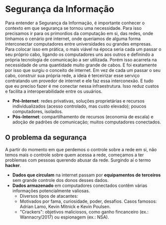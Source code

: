 # Segurança da Informação

Para entender a Segurança da Informação, é importante conhecer o contexto em que segurança se tornou uma necessidade. Para isso precisamos ir para os primordios da computação em si, das redes, onde tinhamos o cenário pré internet, onde queriamos de alguma forma interconectar computadores entre universidades ou grandes empresas. 
Para colocar isso em prática, o mais viável na época seria cada um passar o seu próprio cabo, ligando os computadores uns aos outros e definindo a própria tecnologia de comunicação a ser utilizada. Porém isso acarreta na necessidade de uma quantidade muito grande de cabos. E foi exatamente por isso que surgiu o conceito de internet. Em vez de cada um passar o seu cabo, construir sua própria rede, a ideia é terceirizar esse serviço contratando um provedor de internet e ele faz essa interconexão. E tudo que eu preciso fazer é me conectar nessa infraestrutura.
Isso reduz custos e facilita a interoperabilidade entre os usuários.

- **Pré-Internet**: redes privativas, soluções proprietárias e recursos individualizados (acesso controlado, mas custo elevado); poucos computadores, isolados.
- **Pós-Internet**: compartilhamento de recursos (economia de escala) e adoção de padrões de comunicação; muitos computadores conectados.

## O problema da segurança

A partir do momento em que perdemos o controle sobre a rede em si, não temos mais o controle sobre quem acessa a rede, começamos a ter problemas com pessoas querendo abusar da rede. Surgindo aí o termo **hacker**.

- **Dados que circulam** na internet passam por **equipamentos de terceiros** sem grande controle dos donos desses dados.
- **Dados armazenado** em computadores conectados contêm várias informações potencialmente valiosas.
  - Diversos tipos de atacantes:
  - Motivados por fama, curiosidade, poder, desafios. Casos famosos: Adrian Lamo, Kevin Mitnick e Kevin Poulsen.
  - "Crackers": objetivos maliciosos, como ganho fincanceiro (ex.: Wannacry/2017) ou espionagem (ex.: NSA).
